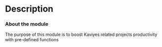 # Description

### About the module
The purpose of this module is to boost Kaviyes related projects productivity with pre-defined functions



